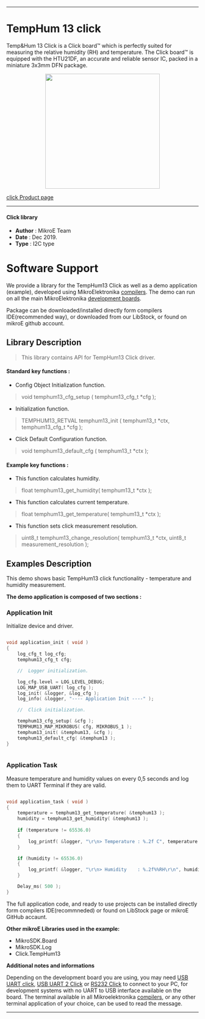 

---
# TempHum 13 click

Temp&Hum 13 Click is a Click board™ which is perfectly suited for measuring the relative humidity (RH) and temperature. The Click board™ is equipped with the HTU21DF, an accurate and reliable sensor IC, packed in a miniature 3x3mm DFN package.

<p align="center">
  <img src="https://download.mikroe.com/images/click_for_ide/temphum13_click.png" height=300px>
</p>

[click Product page](https://www.mikroe.com/temphum-13-click)

---


#### Click library 

- **Author**        : MikroE Team
- **Date**          : Dec 2019.
- **Type**          : I2C type


# Software Support

We provide a library for the TempHum13 Click 
as well as a demo application (example), developed using MikroElektronika 
[compilers](https://shop.mikroe.com/compilers). 
The demo can run on all the main MikroElektronika [development boards](https://shop.mikroe.com/development-boards).

Package can be downloaded/installed directly form compilers IDE(recommended way), or downloaded from our LibStock, or found on mikroE github account. 

## Library Description

> This library contains API for TempHum13 Click driver.

#### Standard key functions :

- Config Object Initialization function.
> void temphum13_cfg_setup ( temphum13_cfg_t *cfg ); 
 
- Initialization function.
> TEMPHUM13_RETVAL temphum13_init ( temphum13_t *ctx, temphum13_cfg_t *cfg );

- Click Default Configuration function.
> void temphum13_default_cfg ( temphum13_t *ctx );


#### Example key functions :

- This function calculates humidity.
> float temphum13_get_humidity( temphum13_t *ctx );

 
- This function calculates current temperature.
> float temphum13_get_temperature( temphum13_t *ctx );


- This function sets click measurement resolution.
> uint8_t temphum13_change_resolution( temphum13_t *ctx, uint8_t measurement_resolution );

## Examples Description

This demo shows basic TempHum13 click functionality - temperature
and humidity measurement. 

**The demo application is composed of two sections :**

### Application Init 

Initialize device and driver.

```c

void application_init ( void )
{
    log_cfg_t log_cfg;
    temphum13_cfg_t cfg;

    //  Logger initialization.

    log_cfg.level = LOG_LEVEL_DEBUG;
    LOG_MAP_USB_UART( log_cfg );
    log_init( &logger, &log_cfg );
    log_info( &logger, "---- Application Init ----" );

    //  Click initialization.

    temphum13_cfg_setup( &cfg );
    TEMPHUM13_MAP_MIKROBUS( cfg, MIKROBUS_1 );
    temphum13_init( &temphum13, &cfg );
    temphum13_default_cfg( &temphum13 );
}
  
```

### Application Task

Measure temperature and humidity values on every 0,5 seconds
and log them to UART Terminal if they are valid.

```c

void application_task ( void )
{
    temperature = temphum13_get_temperature( &temphum13 );
    humidity = temphum13_get_humidity( &temphum13 );
    
    if (temperature != 65536.0)
    {
        log_printf( &logger, "\r\n> Temperature : %.2f C", temperature );
    }

    if (humidity != 65536.0)
    {       
        log_printf( &logger, "\r\n> Humidity    : %.2f%%RH\r\n", humidity );
    } 

    Delay_ms( 500 );
}

```


The full application code, and ready to use projects can be  installed directly form compilers IDE(recommneded) or found on LibStock page or mikroE GitHub accaunt.

**Other mikroE Libraries used in the example:** 

- MikroSDK.Board
- MikroSDK.Log
- Click.TempHum13

**Additional notes and informations**

Depending on the development board you are using, you may need 
[USB UART click](https://shop.mikroe.com/usb-uart-click), 
[USB UART 2 Click](https://shop.mikroe.com/usb-uart-2-click) or 
[RS232 Click](https://shop.mikroe.com/rs232-click) to connect to your PC, for 
development systems with no UART to USB interface available on the board. The 
terminal available in all Mikroelektronika 
[compilers](https://shop.mikroe.com/compilers), or any other terminal application 
of your choice, can be used to read the message.



---
